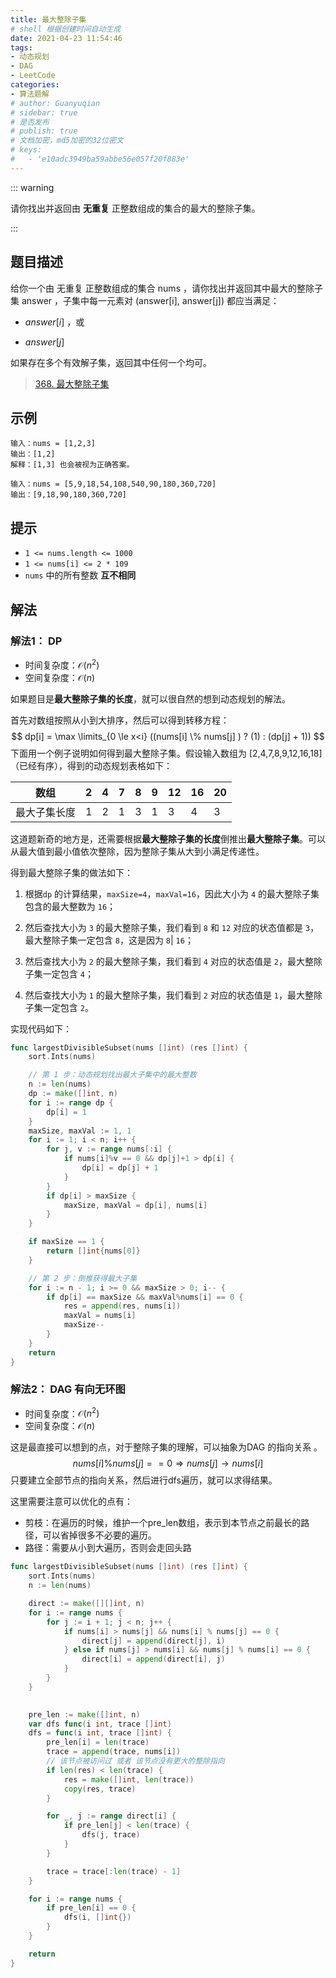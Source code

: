 ```yaml
---
title: 最大整除子集
# shell 根据创建时间自动生成
date: 2021-04-23 11:54:46
tags:
- 动态规划
- DAG
- LeetCode
categories:
- 算法题解
# author: Guanyuqian
# sidebar: true
# 是否发布
# publish: true
# 文档加密，md5加密的32位密文
# keys:
# 	- 'e10adc3949ba59abbe56e057f20f883e'
---
```


::: warning

请你找出并返回由 **无重复** 正整数组成的集合的最大的整除子集。

:::

<!-- more -->

## 题目描述

给你一个由 无重复 正整数组成的集合 nums ，请你找出并返回其中最大的整除子集 answer ，子集中每一元素对 (answer[i], answer[j]) 都应当满足：

- $answer[i] % answer[j] == 0$ ，或

- $answer[j] % answer[i] == 0$

  

如果存在多个有效解子集，返回其中任何一个均可。

> [368. 最大整除子集](https://leetcode-cn.com/problems/largest-divisible-subset/)



## 示例

```
输入：nums = [1,2,3]
输出：[1,2]
解释：[1,3] 也会被视为正确答案。

输入：nums = [5,9,18,54,108,540,90,180,360,720]
输出：[9,18,90,180,360,720]
```



## 提示

- `1 <= nums.length <= 1000`
- `1 <= nums[i] <= 2 * 109`
- `nums` 中的所有整数 **互不相同**

## 解法

### 解法1： DP

- 时间复杂度：$\mathcal{O}(n^2)$
- 空间复杂度：$\mathcal{O}(n)$

如果题目是**最大整除子集的长度**，就可以很自然的想到动态规划的解法。

首先对数组按照从小到大排序，然后可以得到转移方程：
$$
dp[i] = \max \limits_{0 \le x<i} ((nums[i] \% nums[j] ) ? (1) : (dp[j] + 1))
$$
下面用一个例子说明如何得到最大整除子集。假设输入数组为 [2,4,7,8,9,12,16,18]（已经有序），得到的动态规划表格如下：

| 数组         | 2    | 4    | 7    | 8    | 9    | 12   | 16   | 20   |
| ------------ | ---- | ---- | ---- | ---- | ---- | ---- | ---- | ---- |
| 最大子集长度 | 1    | 2    | 1    | 3    | 1    | 3    | 4    | 3    |

这道题新奇的地方是，还需要根据**最大整除子集的长度**倒推出**最大整除子集**。可以从最大值到最小值依次整除，因为整除子集从大到小满足传递性。

得到最大整除子集的做法如下：

1. 根据`dp` 的计算结果，`maxSize=4`，`maxVal=16`，因此大小为 `4` 的最大整除子集包含的最大整数为 `16`；

2. 然后查找大小为 `3` 的最大整除子集，我们看到 `8` 和 `12` 对应的状态值都是 `3`，最大整除子集一定包含 `8`，这是因为 `8`| `16`；

3. 然后查找大小为 `2` 的最大整除子集，我们看到 `4` 对应的状态值是 `2`，最大整除子集一定包含 `4`；

4. 然后查找大小为 `1` 的最大整除子集，我们看到 `2` 对应的状态值是 `1`，最大整除子集一定包含 `2`。

实现代码如下：

```go
func largestDivisibleSubset(nums []int) (res []int) {
    sort.Ints(nums)

    // 第 1 步：动态规划找出最大子集中的最大整数
    n := len(nums)
    dp := make([]int, n)
    for i := range dp {
        dp[i] = 1
    }
    maxSize, maxVal := 1, 1
    for i := 1; i < n; i++ {
        for j, v := range nums[:i] {
            if nums[i]%v == 0 && dp[j]+1 > dp[i] {
                dp[i] = dp[j] + 1
            }
        }
        if dp[i] > maxSize {
            maxSize, maxVal = dp[i], nums[i]
        }
    }

    if maxSize == 1 {
        return []int{nums[0]}
    }

    // 第 2 步：倒推获得最大子集
    for i := n - 1; i >= 0 && maxSize > 0; i-- {
        if dp[i] == maxSize && maxVal%nums[i] == 0 {
            res = append(res, nums[i])
            maxVal = nums[i]
            maxSize--
        }
    }
    return
}
```



### 解法2： DAG 有向无环图

- 时间复杂度：$\mathcal{O}(n^2)$
- 空间复杂度：$\mathcal{O}(n)$

这是最直接可以想到的点，对于整除子集的理解，可以抽象为DAG 的指向关系 。
$$
nums[i] \% nums[j] == 0 \Rightarrow nums[j] \to nums[i]
$$
只要建立全部节点的指向关系，然后进行dfs遍历，就可以求得结果。

这里需要注意可以优化的点有：

- 剪枝：在遍历的时候，维护一个pre_len数组，表示到本节点之前最长的路径，可以省掉很多不必要的遍历。
- 路径：需要从小到大遍历，否则会走回头路


```go
func largestDivisibleSubset(nums []int) (res []int) {
    sort.Ints(nums)
    n := len(nums)

    direct := make([][]int, n)
    for i := range nums {
        for j := i + 1; j < n; j++ {
            if nums[i] > nums[j] && nums[i] % nums[j] == 0 {
                direct[j] = append(direct[j], i)
            } else if nums[j] > nums[i] && nums[j] % nums[i] == 0 {
                direct[i] = append(direct[i], j)
            }
        }
    }

    
    pre_len := make([]int, n)
    var dfs func(i int, trace []int)
    dfs = func(i int, trace []int) {
        pre_len[i] = len(trace)
        trace = append(trace, nums[i])
        // 该节点被访问过 或者 该节点没有更大的整除指向
        if len(res) < len(trace) {
            res = make([]int, len(trace))
            copy(res, trace)
        }

        for _, j := range direct[i] {
            if pre_len[j] < len(trace) {
                dfs(j, trace)
            }
        }

        trace = trace[:len(trace) - 1]
    }

    for i := range nums {
        if pre_len[i] == 0 {
            dfs(i, []int{})
        }
    }

    return
}
```
